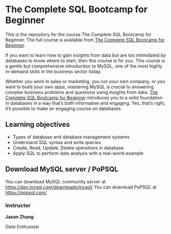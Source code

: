 # The Complete SQL Bootcamp for Beginner
This is the repository for the course The Complete SQL Bootcamp for Beginner. The full course is available from [The Complete SQL Bootcamp for Beginner][lil-course-url].


If you want to learn how to gain insights from data but are too intimidated by databases to know where to start, then this course is for you. This course is a gentle but comprehensive introduction to MySQL, one of the most highly in-demand skills in the business sector today.  

Whether you work in sales or marketing, you run your own company, or you want to build your own apps, mastering MySQL is crucial to answering complex business problems and questions using insights from data. [The Complete SQL Bootcamp for Beginner][lil-course-url] introduces you to a solid foundation in databases in a way that’s both informative and engaging. Yes, that’s right, it’s possible to make an engaging course on databases.  

## Learning objectives
- Types of database and database management systems
- Understand SQL syntax and write queries
- Create, Read, Update, Delete operations in database
- Apply SQL to perform data analysis with a real-world example

## Download MySQL server / PoPSQL

You can download MySQL community server at  https://dev.mysql.com/downloads/mysql/
You can download PoPSQL at https://popsql.com/

### Instructor

**Jason Zhang**

_Data Enthusiast_

[lil-course-url]: https://www.udemy.com/course/the-complete-sql-bootcamp-for-beginner/
